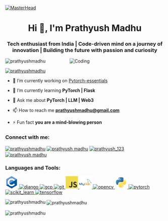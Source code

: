 [![MasterHead](https://mir-s3-cdn-cf.behance.net/project_modules/max_1200/79731568097599.5b50bca477735.jpg)](https://rishavchanda.io)
<h1 align="center">Hi 👋, I'm Prathyush Madhu</h1>
<h3 align="center">Tech enthusiast from India | Code-driven mind on a journey of innovation | Building the future with passion and curiosity</h3>
<img align="right" alt="Coding" width="300" src="https://tse4.mm.bing.net/th?id=OIP.J9PoZWNBpkGIEJhofx4FZQAAAA&pid=Api&P=0&h=180">

<p align="left"> <img src="https://komarev.com/ghpvc/?username=prathyushmadhu&label=Profile%20views&color=0e75b6&style=flat" alt="prathyushmadhu" /> </p>

<p align="left"> <a href="https://twitter.com/prathyushmadhu" target="blank"><img src="https://img.shields.io/twitter/follow/prathyushmadhu?logo=twitter&style=for-the-badge" alt="prathyushmadhu" /></a> </p>

- 🔭 I’m currently working on [Pytorch-essentials](https://github.com/prathyushmadhu/Pytorch-essentials)

- 🌱 I’m currently learning **PyTorch | Flask**

- 💬 Ask me about **PyTorch | LLM | Web3**

- 📫 How to reach me **prathyushmadhu@gmail.com**

- ⚡ Fun fact **you are a mind-blowing person**

<h3 align="left">Connect with me:</h3>
<p align="left">
<a href="https://twitter.com/prathyushmadhu" target="blank"><img align="center" src="https://raw.githubusercontent.com/rahuldkjain/github-profile-readme-generator/master/src/images/icons/Social/twitter.svg" alt="prathyushmadhu" height="30" width="40" /></a>
<a href="https://kaggle.com/prathyush madhu" target="blank"><img align="center" src="https://raw.githubusercontent.com/rahuldkjain/github-profile-readme-generator/master/src/images/icons/Social/kaggle.svg" alt="prathyush madhu" height="30" width="40" /></a>
<a href="https://www.codechef.com/users/prathyush_123" target="blank"><img align="center" src="https://cdn.jsdelivr.net/npm/simple-icons@3.1.0/icons/codechef.svg" alt="prathyush_123" height="30" width="40" /></a>
<a href="https://www.leetcode.com/prathyush madhu" target="blank"><img align="center" src="https://raw.githubusercontent.com/rahuldkjain/github-profile-readme-generator/master/src/images/icons/Social/leet-code.svg" alt="prathyush madhu" height="30" width="40" /></a>
</p>

<h3 align="left">Languages and Tools:</h3>
<p align="left"> <a href="https://www.cprogramming.com/" target="_blank" rel="noreferrer"> <img src="https://raw.githubusercontent.com/devicons/devicon/master/icons/c/c-original.svg" alt="c" width="40" height="40"/> </a> <a href="https://www.djangoproject.com/" target="_blank" rel="noreferrer"> <img src="https://cdn.worldvectorlogo.com/logos/django.svg" alt="django" width="40" height="40"/> </a> <a href="https://cloud.google.com" target="_blank" rel="noreferrer"> <img src="https://www.vectorlogo.zone/logos/google_cloud/google_cloud-icon.svg" alt="gcp" width="40" height="40"/> </a> <a href="https://git-scm.com/" target="_blank" rel="noreferrer"> <img src="https://www.vectorlogo.zone/logos/git-scm/git-scm-icon.svg" alt="git" width="40" height="40"/> </a> <a href="https://developer.mozilla.org/en-US/docs/Web/JavaScript" target="_blank" rel="noreferrer"> <img src="https://raw.githubusercontent.com/devicons/devicon/master/icons/javascript/javascript-original.svg" alt="javascript" width="40" height="40"/> </a> <a href="https://www.mysql.com/" target="_blank" rel="noreferrer"> <img src="https://raw.githubusercontent.com/devicons/devicon/master/icons/mysql/mysql-original-wordmark.svg" alt="mysql" width="40" height="40"/> </a> <a href="https://opencv.org/" target="_blank" rel="noreferrer"> <img src="https://www.vectorlogo.zone/logos/opencv/opencv-icon.svg" alt="opencv" width="40" height="40"/> </a> <a href="https://www.python.org" target="_blank" rel="noreferrer"> <img src="https://raw.githubusercontent.com/devicons/devicon/master/icons/python/python-original.svg" alt="python" width="40" height="40"/> </a> <a href="https://pytorch.org/" target="_blank" rel="noreferrer"> <img src="https://www.vectorlogo.zone/logos/pytorch/pytorch-icon.svg" alt="pytorch" width="40" height="40"/> </a> <a href="https://scikit-learn.org/" target="_blank" rel="noreferrer"> <img src="https://upload.wikimedia.org/wikipedia/commons/0/05/Scikit_learn_logo_small.svg" alt="scikit_learn" width="40" height="40"/> </a> <a href="https://www.tensorflow.org" target="_blank" rel="noreferrer"> <img src="https://www.vectorlogo.zone/logos/tensorflow/tensorflow-icon.svg" alt="tensorflow" width="40" height="40"/> </a> </p>

<p><img align="left" src="https://github-readme-stats.vercel.app/api/top-langs?username=prathyushmadhu&show_icons=true&locale=en&layout=compact" alt="prathyushmadhu" /></p>

<p>&nbsp;<img align="center" src="https://github-readme-stats.vercel.app/api?username=prathyushmadhu&show_icons=true&locale=en" alt="prathyushmadhu" /></p>

<p><img align="center" src="https://github-readme-streak-stats.herokuapp.com/?user=prathyushmadhu&" alt="prathyushmadhu" /></p>

